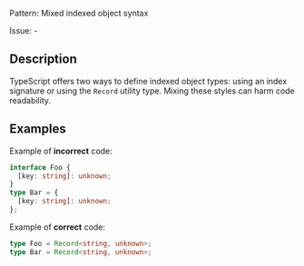 Pattern: Mixed indexed object syntax

Issue: -

## Description

TypeScript offers two ways to define indexed object types: using an index signature or using the `Record` utility type. Mixing these styles can harm code readability.

## Examples

Example of **incorrect** code:
```ts
interface Foo {
  [key: string]: unknown;
}
type Bar = {
  [key: string]: unknown;
};
```

Example of **correct** code:
```ts
type Foo = Record<string, unknown>;
type Bar = Record<string, unknown>;
```